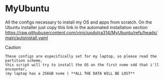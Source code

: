 # MyUbuntu
All the configs necessary to install my OS and apps from scratch.
On the Ubuntu installer just copy this link in the automated installation section
https://raw.githubusercontent.com/viniciusdutra314/MyUbuntu/refs/heads/main/autoinstall.yaml

> [!CAUTION]
    These configs are especifically set for my laptop, so please read the partition scheme,
    this script will try to install the OS on the first nvme sdd that i'll encounter,
    (my laptop has a 256GB nvme ) **ALL THE DATA WILL BE LOST**

